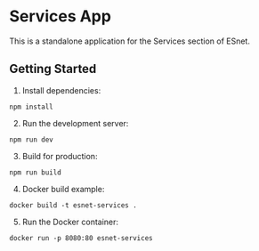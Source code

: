 # Services App

This is a standalone application for the Services section of ESnet.

## Getting Started

1. Install dependencies:
```
npm install
```

2. Run the development server:
```
npm run dev
```

3. Build for production:
```
npm run build
```

4. Docker build example:
```
docker build -t esnet-services .
```

5. Run the Docker container:
```
docker run -p 8080:80 esnet-services
```
